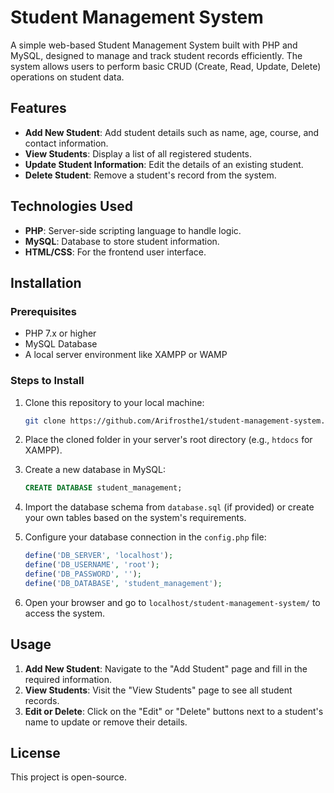 # Student Management System

A simple web-based Student Management System built with PHP and MySQL, designed to manage and track student records efficiently. The system allows users to perform basic CRUD (Create, Read, Update, Delete) operations on student data.

## Features

* **Add New Student**: Add student details such as name, age, course, and contact information.
* **View Students**: Display a list of all registered students.
* **Update Student Information**: Edit the details of an existing student.
* **Delete Student**: Remove a student's record from the system.

## Technologies Used

* **PHP**: Server-side scripting language to handle logic.
* **MySQL**: Database to store student information.
* **HTML/CSS**: For the frontend user interface.

## Installation

### Prerequisites

* PHP 7.x or higher
* MySQL Database
* A local server environment like XAMPP or WAMP

### Steps to Install

1. Clone this repository to your local machine:

   ```bash
   git clone https://github.com/Arifrosthe1/student-management-system.git
   ```

2. Place the cloned folder in your server's root directory (e.g., `htdocs` for XAMPP).

3. Create a new database in MySQL:

   ```sql
   CREATE DATABASE student_management;
   ```

4. Import the database schema from `database.sql` (if provided) or create your own tables based on the system's requirements.

5. Configure your database connection in the `config.php` file:

   ```php
   define('DB_SERVER', 'localhost');
   define('DB_USERNAME', 'root');
   define('DB_PASSWORD', '');
   define('DB_DATABASE', 'student_management');
   ```

6. Open your browser and go to `localhost/student-management-system/` to access the system.

## Usage

1. **Add New Student**: Navigate to the "Add Student" page and fill in the required information.
2. **View Students**: Visit the "View Students" page to see all student records.
3. **Edit or Delete**: Click on the "Edit" or "Delete" buttons next to a student's name to update or remove their details.

## License

This project is open-source.

